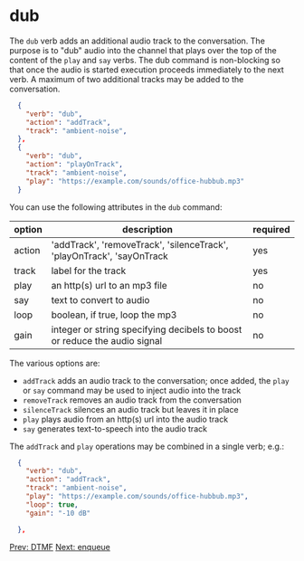 # dub

The `dub` verb adds an additional audio track to the conversation. The purpose is to "dub" audio into the channel that plays over the top of the content of the `play` and `say` verbs.  The dub command is non-blocking so that once the audio is started execution proceeds immediately to the next verb.  A maximum of two additional tracks may be added to the conversation.

```json
  {
    "verb": "dub",
    "action": "addTrack",
    "track": "ambient-noise",
  },
  {
    "verb": "dub",
    "action": "playOnTrack",
    "track": "ambient-noise",
    "play": "https://example.com/sounds/office-hubbub.mp3"
  }
```
You can use the following attributes in the `dub` command:

| option        | description | required  |
| ------------- |-------------| -----|
| action | 'addTrack', 'removeTrack', 'silenceTrack', 'playOnTrack', 'sayOnTrack | yes |
| track | label for the track | yes |
| play | an http(s) url to an mp3 file | no |
| say | text to convert to audio | no |
| loop | boolean, if true, loop the mp3 | no |
| gain | integer or string specifying decibels to boost or reduce the audio signal | no |

The various options are:
- `addTrack` adds an audio track to the conversation; once added, the `play` or `say` command may be used to inject audio into the track
- `removeTrack` removes an audio track from the conversation
- `silenceTrack` silences an audio track but leaves it in place
- `play` plays audio from an http(s) url into the audio track
- `say` generates text-to-speech into the audio track

The `addTrack` and `play` operations may be combined in a single verb; e.g.:

```json
  {
    "verb": "dub",
    "action": "addTrack",
    "track": "ambient-noise",
    "play": "https://example.com/sounds/office-hubbub.mp3",
    "loop": true,
    "gain": "-10 dB"

  },

```

<p class="flex">
<a href="/docs/webhooks/dtmf">Prev: DTMF</a>
<a href="/docs/webhooks/enqueue">Next: enqueue</a>
</p>
